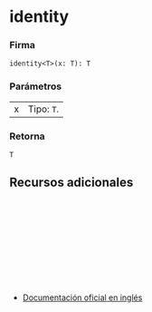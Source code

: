 # identity

### Firma

`identity<T>(x: T): T`

### Parámetros

<table>
<tr><td>x</td><td>Tipo: <code>T</code>.</td></tr>
</table>

### Retorna

`T`

## Recursos adicionales

<a target="_blank" href="https://github.com/ReactiveX/rxjs/blob/6.5.5/src/internal/util/identity.ts#L1-L3">
<svg>
  <use xlink:href="/assets/icons/source.svg#source-code"></use>
</svg>
</a>
</div>

- <a target="_blank" href="https://rxjs.dev/api/index/function/identity">Documentación oficial en inglés</a>
